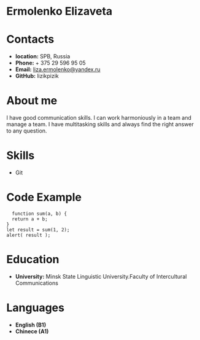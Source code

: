 # Ermolenko Elizaveta
# Contacts
  - **location:** SPB, Russia
  - **Phone:** + 375 29 596 95 05
  - **Email:** liza.ermolenko@yandex.ru
  - **GitHub:** lizikpizik
# About me
  I have good communication skills. I can work harmoniously in a team and manage a team. I have multitasking skills and always find the right answer to any question.
# Skills
  - Git
# Code Example
```
  function sum(a, b) {
  return a + b;
}
let result = sum(1, 2);
alert( result ); 
```
# Education
  - **University:** Minsk State Linguistic University.Faculty of Intercultural Communications
# Languages
  - **English (B1)**
  - **Chinece (A1)**
